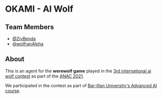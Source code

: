 # OKAMI - AI Wolf

## Team Members

- [@ZivBenda](https://github.com/ZivBenda)
- [@wolfranAlpha](https://github.com/wolfranAlpha)

## About

This is an agent for the **werewolf game** played in the [3rd international ai wolf contest](http://aiwolf.org/en/3rd-international-aiwolf-contest) as part of the [ANAC 2021](http://web.tuat.ac.jp/~katfuji/ANAC2021/).


We participated in the contest as part of [Bar-Illan University's Advanced AI course](https://u.cs.biu.ac.il/~sarit/advai21.html).
